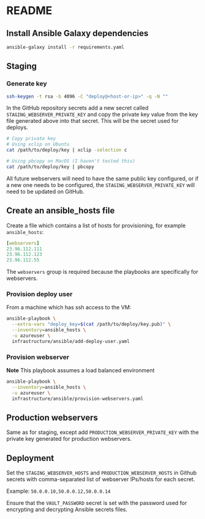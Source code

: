 # README

## Install Ansible Galaxy dependencies

```bash
ansible-galaxy install -r requirements.yaml
```

## Staging

### Generate key

```bash
ssh-keygen -t rsa -b 4096 -C "deploy@<host-or-ip>" -q -N ""
```

In the GitHub repository secrets add a new secret called
`STAGING_WEBSERVER_PRIVATE_KEY` and copy the private key value from the key file
generated above into that secret. This will be the secret used for deploys.

```bash
# Copy private key
# Using xclip on Ubuntu
cat /path/to/deploy/key | xclip -selection c

# Using pbcopy on MacOS (I haven't tested this)
cat /path/to/deploy/key | pbcopy
```

All future webservers will need to have the same public key configured, or if a
new one needs to be configured, the `STAGING_WEBSERVER_PRIVATE_KEY` will need to be
updated on GitHub.

## Create an ansible_hosts file

Create a file which contains a list of hosts for provisioning, for example
`ansible_hosts`:

```yaml
[webservers]
23.96.112.111
23.96.112.123
23.96.112.55
```

The `webservers` group is required because the playbooks are specifically for
webservers.

### Provision deploy user

From a machine which has ssh access to the VM:

```bash
ansible-playbook \
  --extra-vars "deploy_key=$(cat /path/to/deploy/key.pub)" \
  --inventory=ansible_hosts \
  -u azureuser \
  infrastructure/ansible/add-deploy-user.yaml
```

### Provision webserver

**Note** This playbook assumes a load balanced environment

```bash
ansible-playbook \
  --inventory=ansible_hosts \
  -u azureuser \
  infrastructure/ansible/provision-webservers.yaml
```

## Production webservers

Same as for staging, except add `PRODUCTION_WEBSERVER_PRIVATE_KEY` with the private
key generated for production webservers.

## Deployment

Set the `STAGING_WEBSERVER_HOSTS` and `PRODUCTION_WEBSERVER_HOSTS` in Github
secrets with comma-separated list of webserver IPs/hosts for each secret.

Example: `50.0.0.10,50.0.0.12,50.0.0.14`

Ensure that the `VAULT_PASSWORD` secret is set with the password used for
encrypting and decrypting Ansible secrets files.
